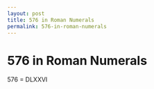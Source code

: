 ```yaml
---
layout: post
title: 576 in Roman Numerals
permalink: 576-in-roman-numerals
---
```


# 576 in Roman Numerals

576 = DLXXVI
